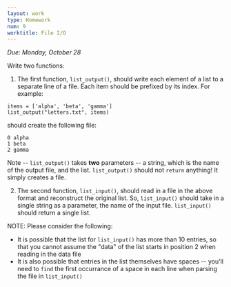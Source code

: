 ```yaml
---
layout: work
type: Homework
num: 9
worktitle: File I/O
---
```

*Due: Monday, October 28*

Write two functions:
1. The first function, `list_output()`, should write each element of a list to a separate line of a file.
Each item should be prefixed by its index.  For example:

```
items = ['alpha', 'beta', 'gamma']
list_output("letters.txt", items)
```

should create the following file:
```
0 alpha
1 beta
2 gamma
```

Note -- `list_output()` takes **two** parameters -- a string, which is the name of the output file, and the list.
`list_output()` should not `return` anything! It simply creates a file.

2. The second function, `list_input()`, should read in a file in the above format and reconstruct the
original list. So, `list_input()` should take in a single string as a parameter, the name of the input file. `list_input()` should return a single list.

NOTE: Please consider the following:
- It is possible that the list for `list_input()` has more than 10 entries, so that you cannot assume the "data" of the list starts in position 2 when reading in the data file
- It is also possible that entries in the list themselves have spaces -- you'll need to `find` the first occurrance of a space in each line when parsing the file in `list_input()`
